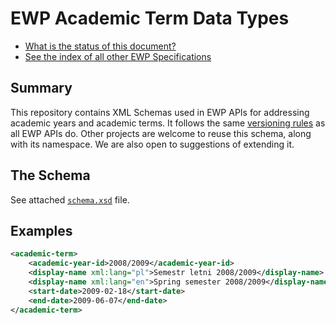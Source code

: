EWP Academic Term Data Types
============================

* [What is the status of this document?][statuses]
* [See the index of all other EWP Specifications][develhub]


Summary
-------

This repository contains XML Schemas used in EWP APIs for addressing academic
years and academic terms. It follows the same [versioning rules][compat-rules]
as all EWP APIs do. Other projects are welcome to reuse this schema, along with
its namespace. We are also open to suggestions of extending it.


The Schema
----------

See attached [`schema.xsd`](schema.xsd) file.


Examples
--------

```xml
<academic-term>
    <academic-year-id>2008/2009</academic-year-id>
    <display-name xml:lang="pl">Semestr letni 2008/2009</display-name>
    <display-name xml:lang="en">Spring semester 2008/2009</display-name>
    <start-date>2009-02-18</start-date>
    <end-date>2009-06-07</end-date>
</academic-term>
```


[develhub]: http://developers.erasmuswithoutpaper.eu/
[statuses]: https://github.com/erasmus-without-paper/ewp-specs-management#statuses
[compat-rules]: https://github.com/erasmus-without-paper/ewp-specs-architecture/#backward-compatibility-rules
[addressing-the-world-paper]: http://www.upu.int/fileadmin/documentsFiles/activities/addressingAssistance/paperAddressingAddressingTheWorldAnAddressForEveryoneEn.pdf
[discussion]: https://github.com/erasmus-without-paper/ewp-specs-architecture/issues/13
[stack-thread]: http://stackoverflow.com/questions/929684/

